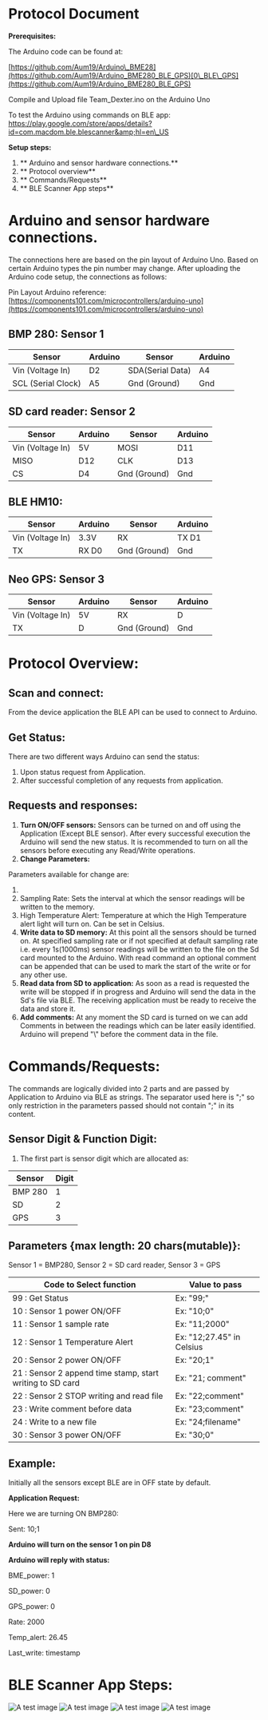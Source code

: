 # Protocol Document

**Prerequisites:**

The Arduino code can be found at:

[https://github.com/Aum19/Arduino\_BME28](https://github.com/Aum19/Arduino_BME280_BLE_GPS)[0\_BLE\_GPS](https://github.com/Aum19/Arduino_BME280_BLE_GPS)

Compile and Upload file Team\_Dexter.ino on the Arduino Uno

To test the Arduino using commands on BLE app: https://play.google.com/store/apps/details?id=com.macdom.ble.blescanner&amp;hl=en\_US

**Setup steps:**

1. ** Arduino and sensor hardware connections.**
2. ** Protocol overview**
3. ** Commands/Requests**
4. ** BLE Scanner App steps**

# Arduino and sensor hardware connections.

The connections here are based on the pin layout of Arduino Uno. Based on certain Arduino types the pin number may change. After uploading the Arduino code setup, the connections as follows:

Pin Layout Arduino reference: [https://components101.com/microcontrollers/arduino-uno](https://components101.com/microcontrollers/arduino-uno)

## BMP 280: Sensor 1

| **Sensor** | **Arduino** | **Sensor** | **Arduino** |
| --- | --- | --- | --- |
| Vin (Voltage In) | D2 | SDA(Serial Data) | A4 |
| SCL (Serial Clock) | A5 | Gnd (Ground) | Gnd |

## SD card reader: Sensor 2

| **Sensor** | **Arduino** | **Sensor** | **Arduino** |
| --- | --- | --- | --- |
| Vin (Voltage In) | 5V | MOSI | D11 |
| MISO | D12 | CLK | D13 |
| CS | D4 | Gnd (Ground) | Gnd |

## BLE HM10:

| **Sensor** | **Arduino** | **Sensor** | **Arduino** |
| --- | --- | --- | --- |
| Vin (Voltage In) | 3.3V | RX | TX D1 |
| TX | RX D0 | Gnd (Ground) | Gnd |

## Neo GPS: Sensor 3

| **Sensor** | **Arduino** | **Sensor** | **Arduino** |
| --- | --- | --- | --- |
| Vin (Voltage In) | 5V | RX | D |
| TX | D | Gnd (Ground) | Gnd |

# Protocol Overview:

## Scan and connect:

From the device application the BLE API can be used to connect to Arduino.

## Get Status:

There are two different ways Arduino can send the status:

1. Upon status request from Application.
2. After successful completion of any requests from application.

## Requests and responses:

1. **Turn ON/OFF sensors:** Sensors can be turned on and off using the Application (Except BLE sensor). After every successful execution the Arduino will send the new status. It is recommended to turn on all the sensors before executing any Read/Write operations.
2. **Change Parameters:**

Parameters available for change are:

1.
  1. Sampling Rate: Sets the interval at which the sensor readings will be written to the memory.
  2. High Temperature Alert: Temperature at which the High Temperature alert light will turn on. Can be set in Celsius.
2. **Write data to SD memory:** At this point all the sensors should be turned on. At specified sampling rate or if not specified at default sampling rate i.e. every 1s(1000ms) sensor readings will be written to the file on the Sd card mounted to the Arduino. With read command an optional comment can be appended that can be used to mark the start of the write or for any other use.
3. **Read data from SD to application:** As soon as a read is requested the write will be stopped if in progress and Arduino will send the data in the Sd&#39;s file via BLE. The receiving application must be ready to receive the data and store it.
4. **Add comments:** At any moment the SD card is turned on we can add Comments in between the readings which can be later easily identified. Arduino will prepend &quot;\\&quot; before the comment data in the file.

# Commands/Requests:

The commands are logically divided into 2 parts and are passed by Application to Arduino via BLE as strings. The separator used here is &quot;;&quot; so only restriction in the parameters passed should not contain &quot;;&quot; in its content.

## Sensor Digit &amp; Function Digit:

1. The first part is sensor digit which are allocated as:

| **Sensor** | Digit |
| --- | --- |
| BMP 280 | 1 |
| SD | 2 |
| GPS | 3 |

## Parameters {max length: 20 chars(mutable)}:

 Sensor 1 = BMP280, Sensor 2 = SD card reader, Sensor 3 = GPS

| **Code to Select function** | **Value to pass** |
| --- | --- |
| 99 : Get Status | Ex: &quot;99;&quot; |
| 10 : Sensor 1 power ON/OFF | Ex: &quot;10;0&quot; |
| 11 : Sensor 1 sample rate | Ex: &quot;11;2000&quot; |
| 12 : Sensor 1 Temperature Alert | Ex: &quot;12;27.45&quot; in Celsius |
| 20 : Sensor 2 power ON/OFF | Ex: &quot;20;1&quot; |
| 21 : Sensor 2 append time stamp, start        writing to SD card | Ex: &quot;21; comment&quot; |
| 22 : Sensor 2 STOP writing and read file | Ex: &quot;22;comment&quot; |
| 23 : Write comment before data | Ex: &quot;23;comment&quot; |
| 24 : Write to a new file | Ex: &quot;24;filename&quot; |
| 30 : Sensor 3 power ON/OFF | Ex: &quot;30;0&quot; |

## Example:

Initially all the sensors except BLE are in OFF state by default.

**Application Request:**

Here we are turning ON BMP280:

Sent: 10;1

**Arduino will turn on the sensor 1 on pin D8**

**Arduino will reply with status:**

BME\_power:         1

SD\_power:          0

GPS\_power:         0

Rate:              2000

Temp\_alert:        26.45

Last\_write:        timestamp







# BLE Scanner App Steps:
![A test image](1.jpg) 
![A test image](2.jpg)
![A test image](3.jpg)
![A test image](4.jpg)
